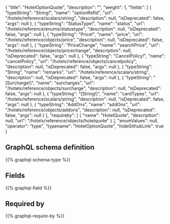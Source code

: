 {
  "title": "HotelOptionQuote",
  "description": "",
  "weight": 1,
  "fields": [
    {
      "typeString": "String!",
      "name": "optionRefId",
      "url": "/hotelx/reference/scalars/string",
      "description": null,
      "isDeprecated": false,
      "args": null
    },
    {
      "typeString": "StatusType!",
      "name": "status",
      "url": "/hotelx/reference/enums/statustype",
      "description": null,
      "isDeprecated": false,
      "args": null
    },
    {
      "typeString": "Price!",
      "name": "price",
      "url": "/hotelx/reference/objects/price",
      "description": null,
      "isDeprecated": false,
      "args": null
    },
    {
      "typeString": "PriceChange",
      "name": "searchPrice",
      "url": "/hotelx/reference/objects/pricechange",
      "description": null,
      "isDeprecated": false,
      "args": null
    },
    {
      "typeString": "CancelPolicy!",
      "name": "cancelPolicy",
      "url": "/hotelx/reference/objects/cancelpolicy",
      "description": null,
      "isDeprecated": false,
      "args": null
    },
    {
      "typeString": "String",
      "name": "remarks",
      "url": "/hotelx/reference/scalars/string",
      "description": null,
      "isDeprecated": false,
      "args": null
    },
    {
      "typeString": "[Surcharge!]",
      "name": "surcharges",
      "url": "/hotelx/reference/objects/surcharge",
      "description": null,
      "isDeprecated": false,
      "args": null
    },
    {
      "typeString": "[String!]",
      "name": "cardTypes",
      "url": "/hotelx/reference/scalars/string",
      "description": null,
      "isDeprecated": false,
      "args": null
    },
    {
      "typeString": "AddOns",
      "name": "addOns",
      "url": "/hotelx/reference/objects/addons",
      "description": null,
      "isDeprecated": false,
      "args": null
    }
  ],
  "requireby": [
    {
      "name": "HotelQuote",
      "description": null,
      "url": "/hotelx/reference/objects/hotelquote"
    }
  ],
  "enumValues": null,
  "operator": "type",
  "typename": "HotelOptionQuote",
  "hideGithubLink": true
}
## GraphQL schema definition

{{% graphql-schema-type %}}

## Fields

{{% graphql-field %}}

## Required by

{{% graphql-require-by %}}
